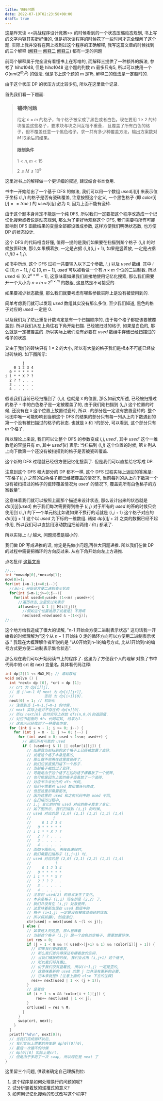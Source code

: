 ```yaml
---
title: 铺砖问题
date: 2022-07-10T02:23:58+08:00
draft: true
---
```


这是昨天读 <<挑战程序设计竞赛>> 的时候看到的一个状态压缩动态规划, 书上写的文字内容其实挺好懂的, 但是初次读程序的时候花了一些时间才完全理解了这个题. 实际上我并没有在网上找到过这个程序的正确解释, 我写这篇文章的时候找到的三个解释 ([解释一](https://fadedcosine.github.io/2019/06/28/%E7%86%9F%E7%BB%83%E6%8E%8C%E6%8F%A1%E5%8A%A8%E6%80%81%E8%A7%84%E5%88%92%E2%80%94%E2%80%94%E3%80%8A%E6%8C%91%E6%88%98%E7%A8%8B%E5%BA%8F%E8%AE%BE%E8%AE%A1%E7%AB%9E%E8%B5%9B%E3%80%8B/) [解释二](https://blog.csdn.net/weixin_43191865/article/details/88292810/) [解释三](https://www.cnblogs.com/ZefengYao/p/8724602.html)) 都有一定的问题

前两个解释属于完全没有看懂书上在写啥的, 而解释三提供了一种额外的解法, 参考了 hiho1048, 但是 hiho1048 这个题的列数 m 最多只有5, 所以可以使用一个 $O(nm(2^{m})^2)$ 的做法. 但是书上这个题的 m 是15, 解释三的做法是一定超时的.

由于这个状压 DP 的状压方式比较少见, 所以在这里做个记录.

首先我们看一下题面:

>### 铺砖问题
>
>给定 $n\times m$ 的格子，每个格子被朵成了黑色或者白色。现在要用 $1\times 2$ 的砖块覆盖这些格子，要求块与块之间互相不重叠， 且覆盖了所有白色的格子，但不覆盖任意一个黑色格子。求一共有多少种覆盖方法，输出方案数对 $M$ 取余后的结果。
>
>#### 限制条件
>
>$1\lt n,m \lt 15$
>
>$2 \leq M \leq {10}^9$

这里对书上的解释做一个更详细的叙述, 建议结合书本食用.

书中一开始给出了一个基于 DFS 的做法, 我们可以用一个数组 $used[i][j]$ 来表示位于坐标 $(i,j)$ 的格子是否有瓷砖覆盖, 注意按照这个定义, 一个黑色格子 (即 $color[i][j]==true$ ) 的 $used[i][j]$ 必为 $0$, 因为上面不能有瓷砖. 

由于这个题本身肯定不能是一个纯 DFS, 所以我们一定要把这个程序改造成一个记忆化搜索或者说是动态规划, 那么为了更好地观察这个 DFS, 我们需要将所有可能影响到 DFS 函数结果的变量全部都设置成参数, 这样方便我们明确状态数, 也方便 DP 的状态设计.

这个 DFS 的代码相当好懂, 值得一提的是我们如果要在扫描到某个格子 $(i,j)$ 的时候放置砖块, 那么如果横着放, 一定是占据 $(i,j) (i,j+1)$, 如果是竖着放, 一定是占据 $(i,j) (i+1,j)$.

如书中所示, 这个 DFS 过程一共要输入以下三个参数, $i$, $j$ 以及 $used$ 数组. 其中 $i\in[0,n-1]$, $j\in[0,m-1]$, $used$ 可以被看做一个有 $n\times m$ 个位的二进制数. 所以 $used\in[0,2^{n\times m}-1]$, 这意味着如果我们直接地使用记忆化搜索, 那么我们需要开一个大小为 $n\times m\times2^{n\times m}$ 的数组, 这显然是不可接受的.

如果要减少状态数量, 那么我们就要考虑有哪些参数实际上是没有被使用到的.

简单考虑我们就可以发现 $used$ 数组其实没有那么多位, 至少我们知道, 黑色的格子对应的 $used$ 一定是 $0$. 

以及我们为了防止重复计数肯定是有一个扫描顺序的, 由于每个格子都应该要被覆盖到. 所以我们从左上角往右下角开始扫描. 已经被扫过的格子, 如果是白色的, 那么就是一定被覆盖的. 所以实际上我们没有必要在 $used$ 数组中存储已经扫描过的格子的状态. 

又由于我们的砖块只有 $1\times2$ 的大小, 所以有大量的格子我们是根本不可能已经放过砖块的. 如下图所示:

```
        j
    0 1 2 3 4
  0 * * * * *
i 1 * * X ? ?
  2 ? ? . . .
  3 . . . . .
  4 . . . . .
```

假设我们当前已经扫描到了 $(i,j)$, 也就是 `X` 的位置, 那么如前文所述, 已经被扫描过的格子 `*` 中的白色格子是一定被覆盖了的, 由于我们刚扫描到 $(i,,j)$ 这个位置的时候, 还没有在 `X` 这个位置上放置过瓷砖, 所以 `.`的部分是一定没有放置瓷砖的. 整个地图中唯一可能影响到当前这个 DFS 的结果的部分只有每一列从上向下数遇到的第一个没有被扫描过的格子的状态. 也就是 `X` 和 `?`的部分, 可以看到, 这个部分只有 $m$ 个格子.

所以理论上来说, 我们可以让整个 DFS 的参数变成 $i,j,used'$, 其中 $used'$ 这个一维数组的容量只有 $m$, 其中 $used'[k]$ 表示: 当扫描到 $(i,j)$ 这个位置的时候, 第 $k$ 列从上向下数第一个还没有被扫描到的格子是否被瓷砖覆盖. 

这个新的 DFS 过程就已经很方便记忆化搜索了. 但是我们可以直接给它写成 DP.

注意到这个 DFS 和大部分的 DP 都不一样, 这个 DFS 过程实际上返回的答案是: "在格子$(i,j)$ 之前的白色格子都已经被覆盖的情况下, 当前每列的从上向下数第一个没有被扫描过的格子的瓷砖覆盖情况为 $used'$ 的情况下, 覆盖完所有白色格子的方案数量".

这意味着我们就可以按照上面那个描述来设计状态, 那么设计出来的状态就是 $dp[i][j][used]$ 由于我们每次需要得到格子 $(i,j)$ 对于所有的 $used$ 的答的时候只会使用到 $(i,j)$ 的下一个单元格比如说如果不换行的话就是 $(i,j+1)$ 这个格子对应的 $dp[i][j+1]$ 这个以 $used$ 为下标的一维数组. 诸如 $dp[i][j+2]$ 之类的数据已经不起作用, 所以我们可以直接用滚动数组把前两维 $i$ 和 $j$ 都滚了. 

所以实际上 $i,j$ 越大, 问题规模是越小的.

我们做 DP 写成递推的话, 肯定是先做小问题,再往大问题递推. 所以我们在做 DP 的过程中需要把循环的方向反过来. 从右下角开始向左上方递推.



点名批评 [这篇文章](https://blog.csdn.net/weixin_43191865/article/details/88292810)

```cpp
//...
int *now=dp[0],*nex=dp[1];
now[0]=1;
for(int i=n-1;i>=0;i--){
  //从n-1 开始会方便二进制表示状态 
  for(int j=m-1;j>=0;j--){
    for(int used=0;used< (1<<m) ;used++){
      //遍历状态,这里反过来表示
      if(used>>j & 1 || M[i][j]){
        //假如这个位置被用了或者是1 不用填 
        nex[used]=now[used & ~(1<<j)];  
//...
```

这个地方给我造成了很大的误解, "n-1 开始会方便二进制表示状态" 这句话我一开始看的时候理解为"这个从 $n-1$ 开始往 $0$ 走的循环方向可以方便用二进制表示状态." 我现在大概理解作者所说的是 "从0开始到n-1的编号方式, 比从1开始到n的编号方式更方便二进制表示集合状态".

那么现在我们可以开始阅读书上的程序了. 这里为了方便我个人的理解 对换了书中代码中的 crt 和 next 变量名. 具体看代码注释:

```cpp
int dp[2][1 << MAX_M]; // 滚动数组
void solve () {
  int *next= dp [0], *crt = dp [1];
  // crt 为 dp[i][j],
  // 当 j!=m-1 时 next 为 dp[i][j+1],
  //              否则 为 dp[i+1][0].
  next[0] = 1; // 初始化
  // 注意到当 i=n-1,j=m-1 的时候,
  // next 实际上是并不存在的 dp[n][0].
  // 所以 next[0] 此时实际上存放 dfs(n,0,0)的返回值.
  // 对应书前面的 dfs 代码可知, 结果为1.
  // 这表示已经找到了一种覆盖方案.
  for (int i = n - 1; i >= 0; i--) {
    for (int j = m - 1; j >= 0; j--) {
      for (int used = 0; used < 1<<m; used++) {
        // 遍历所有可能的 used
        if ( (used>>j & 1) || color[i][j]) {
          // 如果我当前扫到的这个格子上已经被放置了瓷砖,
          // 或者这个格子本身是黑的,
          // 那么就不用再在这里放瓷砖了,
          // 我们应该直接扫描下一个格子.
          // 当前格子被放过了瓷砖,
          // 可能是由于这个格子左边的格子横着放了一个瓷砖,
          // 也可能是因为上面的格子竖着放了一个瓷砖.
          // 对应书中未优化的 dfs 代码,
          // 我们不需要对 used 数组做任何修改,
          // 但是这里却需要更改,
          // 因为这里的 used 和之前代码中的 used 不同, 
          // 在扫描的过程中,
          // i,j 变化的时候 used 对应的格子发生了变化.
          // 如下图所示, 我们扫描到 (i,j) 的时候,
          // used 对应的是 (2,0) (2,1) (1,2) (1,3) (1,4)
          //          j
          //     0 1 2 3 4
          //   0 * * * * *
          // i 1 * * X ? ?
          //   2 ? ? . . .
          //   3 . . . . .
          //   4 . . . . .
          // 而如下图所示, 再接着递归时, 
          // 我们需要扫描格子 (i,j+1) 时,
          // used 对应的是 (2,0) (2,1) (2,2) (1,3) (1,4)
          //           j
          //     0 1 2 3 4
          //   0 * * * * *
          // i 1 * * * X ?
          //   2 ? ? ? . .
          //   3 . . . . .
          //   4 . . . . .
          // 注意到 used[2] 的意义发生了变化,
          // 本来是格子 (1,2) 现在却是 (2,2) 了,
          // 我们并没有在 (i,j) 处放瓷砖,
          // 这意味着新出现在 used 数组中的
          // 格子 (i+1,j) 一定是没有被放过瓷砖的状态.
          // 所以将其置0, 然后递归.
          ctr[used] = next[used & ~(l << j)];
        } else {
          // 如果进入到这里, 那么意味着
          // 当前这个格子 (i,j) 是一个白色的空格子, 需要放置砖块.
          int res = 0;
          if (j + 1 < m && !( used>>(j+1) & 1) && !color[i][j + 1]) {
            // 如果我们要横着放,
            // 那么我们首先得保证有横着放的空间.
            // 当我们横放的时候, 我们会占用 (i,j+1) 这个格子,
            // 所以我们将其置1,
            // 由于我们没有竖着放, 所以(i+1,j) 一定是空的,
            // 这意味着新的 used 的第 j 位并没有更新的必要,
            // 它本来就是0 [注意上面的 else 下方的注释]
            res+= next[used | 1 << (j + 1)];
          }
          // 竖着放
          if (i + 1 < n && !color[i + 1][j]) {
              res+= next[used | 1 << j];
          }
          crt[used] = res % M;
        }
      }
      swap(crt, next);
    }
  }
  printf("%d\n", next[0]);
  // 当我们完成循环以后,
  // 我们实际上需要的答案是 dp[0][0][0],
  // 最后一次循环的时候
  // dp[0][0] 实际上是crt,
  // 但是由于多跑了一次 swap, 所以现在是 next 了
}
```

这里留三个问题, 供读者确定自己理解到位:

1. 这个程序是如何处理换行的问题的呢?
2. 试分析竖着放的递推式的意义?
3. 如何用记忆化搜索的形式改写这个程序?

